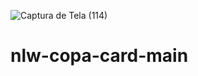 ![Captura de Tela (114)](https://user-images.githubusercontent.com/88130044/197914278-67c6d807-bebf-4551-b061-405883dfa4b5.png)
# nlw-copa-card-main
